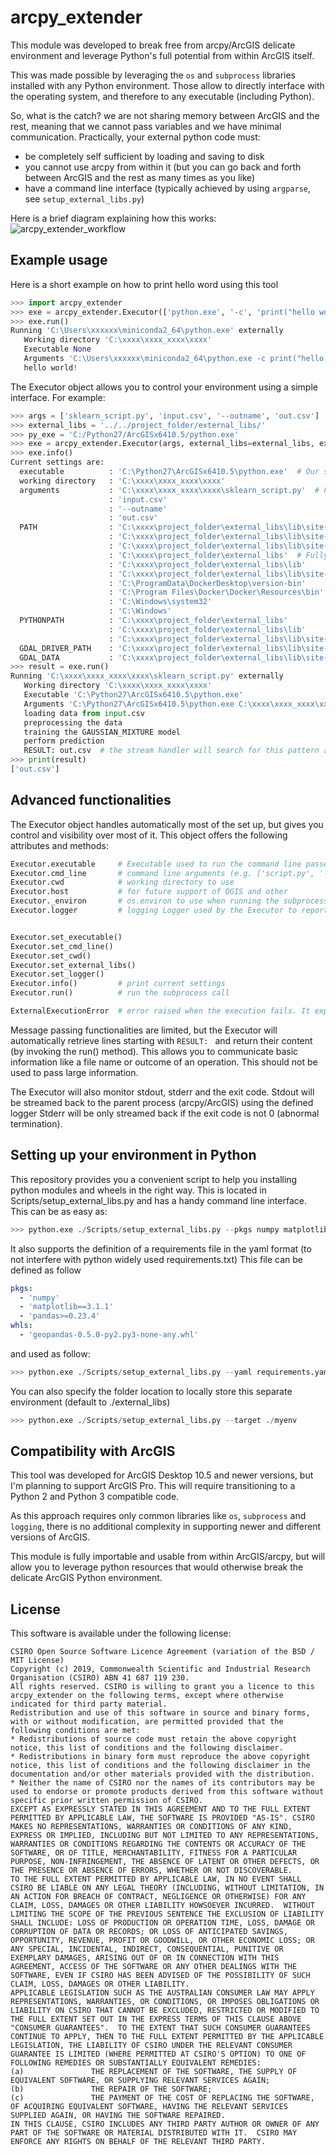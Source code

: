 # arcpy_extender
This module was developed to break free from arcpy/ArcGIS delicate environment and leverage Python's full potential from within ArcGIS itself.

This was made possible by leveraging the `os` and `subprocess` libraries installed with any Python environment.
Those allow to directly interface with the operating system, and therefore to any executable (including Python).

So, what is the catch? we are not sharing memory between ArcGIS and the rest, meaning that we cannot pass variables and we have minimal communication.
Practically, your external python code must:
 - be completely self sufficient by loading and saving to disk
 - you cannot use arcpy from within it (but you can go back and forth between ArcGIS and the rest as many times as you like)
 - have a command line interface (typically achieved by using `argparse`, see `setup_external_libs.py`)

Here is a brief diagram explaining how this works:
![arcpy_extender_workflow]('./docs/execute_externally_workflow.png)


## Example usage
Here is a short example on how to print hello word using this tool
```python
>>> import arcpy_extender
>>> exe = arcpy_extender.Executor(['python.exe', '-c', 'print("hello world!")'])
>>> exe.run()
Running 'C:\Users\xxxxxx\miniconda2_64\python.exe' externally
   Working directory 'C:\xxxx\xxxx_xxxx\xxxx'
   Executable None
   Arguments 'C:\Users\xxxxxx\miniconda2_64\python.exe -c print("hello world!")'
   hello world!
```

The Executor object allows you to control your environment using a simple interface. For example:
```python
>>> args = ['sklearn_script.py', 'input.csv', '--outname', 'out.csv']
>>> external_libs = '../../project_folder/external_libs/'
>>> py_exe = 'C:/Python27/ArcGISx6410.5/python.exe'
>>> exe = arcpy_extender.Executor(args, external_libs=external_libs, executable=py_exe)
>>> exe.info()
Current settings are:
  executable          : 'C:\Python27\ArcGISx6410.5\python.exe'  # Our specified python interpreter
  working directory   : 'C:\xxxx\xxxx_xxxx\xxxx'
  arguments           : 'C:\xxxx\xxxx_xxxx\xxxx\sklearn_script.py'  # Fully resolved script path
                      : 'input.csv'
                      : '--outname'
                      : 'out.csv'
  PATH                : 'C:\xxxx\project_folder\external_libs\lib\site-packages\osgeo'  # Detected gdal, it will add GDAL_PATH and GDAL_DRIVER_PATH as well
                      : 'C:\xxxx\project_folder\external_libs\lib\site-packages\osgeo\gdal-data'
                      : 'C:\xxxx\project_folder\external_libs\lib\site-packages\osgeo\gdalplugins'
                      : 'C:\xxxx\project_folder\external_libs'  # Fully resolved external_libs path
                      : 'C:\xxxx\project_folder\external_libs\lib'
                      : 'C:\xxxx\project_folder\external_libs\lib\site-packages'
                      : 'C:\ProgramData\DockerDesktop\version-bin'
                      : 'C:\Program Files\Docker\Docker\Resources\bin'
                      : 'C:\Windows\system32'
                      : 'C:\Windows'
  PYTHONPATH          : 'C:\xxxx\project_folder\external_libs'
                      : 'C:\xxxx\project_folder\external_libs\lib'
                      : 'C:\xxxx\project_folder\external_libs\lib\site-packages'
  GDAL_DRIVER_PATH    : 'C:\xxxx\project_folder\external_libs\lib\site-packages\osgeo\gdalplugins'
  GDAL_DATA           : 'C:\xxxx\project_folder\external_libs\lib\site-packages\osgeo\gdal-data'
>>> result = exe.run()
Running 'C:\xxxx\xxxx_xxxx\xxxx\sklearn_script.py' externally
   Working directory 'C:\xxxx\xxxx_xxxx\xxxx'
   Executable 'C:\Python27\ArcGISx6410.5\python.exe'
   Arguments 'C:\Python27\ArcGISx6410.5\python.exe C:\xxxx\xxxx_xxxx\xxxx\sklearn_script.py input.csv --outname out.csv'
   loading data from input.csv
   preprocessing the data
   training the GAUSSIAN_MIXTURE model
   perform prediction
   RESULT: out.csv  # the stream handler will search for this pattern and return them
>>> print(result)
['out.csv']
```

## Advanced functionalities

The Executor object handles automatically most of the set up, but gives you control and visibility over most of it.
This object offers the following attributes and methods:
```python
Executor.executable     # Executable used to run the command line passed (e.g. python.exe)
Executor.cmd_line       # command line arguments (e.g. ['script.py', '--test_file', 'input.csv'])
Executor.cwd            # working directory to use
Executor.host           # for future support of QGIS and other
Executor._environ       # os.environ to use when running the subprocess call
Executor.logger         # logging Logger used by the Executor to report on the subprocess call


Executor.set_executable()
Executor.set_cmd_line()
Executor.set_cwd()
Executor.set_external_libs()
Executor.set_logger()
Executor.info()         # print current settings
Executor.run()          # run the subprocess call

ExternalExecutionError  # error raised when the execution fails. It exposes the errno exit code reported by the subprocess
```

Message passing functionalities are limited, but the Executor will automatically retrieve lines starting with `RESULT: ` and return their content (by invoking the run() method).
This allows you to communicate basic information like a file name or outcome of an operation.
This should not be used to pass large information.

The Executor will also monitor stdout, stderr and the exit code.
Stdout will be streamed back to the parent process (arcpy/ArcGIS) using the defined logger
Stderr will be only streamed back if the exit code is not 0 (abnormal termination).


## Setting up your environment in Python
This repository provides you a convenient script to help you installing python modules and wheels in the right way.
This is located in Scripts/setup_external_libs.py and has a handy command line interface.
This can be as easy as:
```python
>>> python.exe ./Scripts/setup_external_libs.py --pkgs numpy matplotlib==3.1.1 pandas>=0.23.4 --whls geopandas-0.5.0-py2.py3-none-any.whl
```
It also supports the definition of a requirements file in the yaml format (to not interfere with python widely used requirements.txt)
This file can be defined as follow
```yaml
pkgs:
  - 'numpy'
  - 'matplotlib==3.1.1'
  - 'pandas>=0.23.4'
whls:
  - 'geopandas-0.5.0-py2.py3-none-any.whl'
```

and used as follow:
```python
>>> python.exe ./Scripts/setup_external_libs.py --yaml requirements.yaml
```

You can also specify the folder location to locally store this separate environment (default to ./external_libs)
```python
>>> python.exe ./Scripts/setup_external_libs.py --target ./myenv
```

## Compatibility with ArcGIS
This tool was developed for ArcGIS Desktop 10.5 and newer versions, but I'm planning to support ArcGIS Pro.
This will require transitioning to a Python 2 and Python 3 compatible code.

As this approach requires only common libraries like `os`, `subprocess` and `logging`, there is no additional complexity in supporting newer and different versions of ArcGIS.

This module is fully importable and usable from within ArcGIS/arcpy, but will allow you to leverage python resources that would otherwise break the delicate ArcGIS Python environment.

## License

This software is available under the following license:
```
CSIRO Open Source Software Licence Agreement (variation of the BSD / MIT License)
Copyright (c) 2019, Commonwealth Scientific and Industrial Research Organisation (CSIRO) ABN 41 687 119 230.
All rights reserved. CSIRO is willing to grant you a licence to this arcpy_extender on the following terms, except where otherwise indicated for third party material.
Redistribution and use of this software in source and binary forms, with or without modification, are permitted provided that the following conditions are met:
* Redistributions of source code must retain the above copyright notice, this list of conditions and the following disclaimer.
* Redistributions in binary form must reproduce the above copyright notice, this list of conditions and the following disclaimer in the documentation and/or other materials provided with the distribution.
* Neither the name of CSIRO nor the names of its contributors may be used to endorse or promote products derived from this software without specific prior written permission of CSIRO.
EXCEPT AS EXPRESSLY STATED IN THIS AGREEMENT AND TO THE FULL EXTENT PERMITTED BY APPLICABLE LAW, THE SOFTWARE IS PROVIDED "AS-IS". CSIRO MAKES NO REPRESENTATIONS, WARRANTIES OR CONDITIONS OF ANY KIND, EXPRESS OR IMPLIED, INCLUDING BUT NOT LIMITED TO ANY REPRESENTATIONS, WARRANTIES OR CONDITIONS REGARDING THE CONTENTS OR ACCURACY OF THE SOFTWARE, OR OF TITLE, MERCHANTABILITY, FITNESS FOR A PARTICULAR PURPOSE, NON-INFRINGEMENT, THE ABSENCE OF LATENT OR OTHER DEFECTS, OR THE PRESENCE OR ABSENCE OF ERRORS, WHETHER OR NOT DISCOVERABLE.
TO THE FULL EXTENT PERMITTED BY APPLICABLE LAW, IN NO EVENT SHALL CSIRO BE LIABLE ON ANY LEGAL THEORY (INCLUDING, WITHOUT LIMITATION, IN AN ACTION FOR BREACH OF CONTRACT, NEGLIGENCE OR OTHERWISE) FOR ANY CLAIM, LOSS, DAMAGES OR OTHER LIABILITY HOWSOEVER INCURRED.  WITHOUT LIMITING THE SCOPE OF THE PREVIOUS SENTENCE THE EXCLUSION OF LIABILITY SHALL INCLUDE: LOSS OF PRODUCTION OR OPERATION TIME, LOSS, DAMAGE OR CORRUPTION OF DATA OR RECORDS; OR LOSS OF ANTICIPATED SAVINGS, OPPORTUNITY, REVENUE, PROFIT OR GOODWILL, OR OTHER ECONOMIC LOSS; OR ANY SPECIAL, INCIDENTAL, INDIRECT, CONSEQUENTIAL, PUNITIVE OR EXEMPLARY DAMAGES, ARISING OUT OF OR IN CONNECTION WITH THIS AGREEMENT, ACCESS OF THE SOFTWARE OR ANY OTHER DEALINGS WITH THE SOFTWARE, EVEN IF CSIRO HAS BEEN ADVISED OF THE POSSIBILITY OF SUCH CLAIM, LOSS, DAMAGES OR OTHER LIABILITY.
APPLICABLE LEGISLATION SUCH AS THE AUSTRALIAN CONSUMER LAW MAY APPLY REPRESENTATIONS, WARRANTIES, OR CONDITIONS, OR IMPOSES OBLIGATIONS OR LIABILITY ON CSIRO THAT CANNOT BE EXCLUDED, RESTRICTED OR MODIFIED TO THE FULL EXTENT SET OUT IN THE EXPRESS TERMS OF THIS CLAUSE ABOVE "CONSUMER GUARANTEES".  TO THE EXTENT THAT SUCH CONSUMER GUARANTEES CONTINUE TO APPLY, THEN TO THE FULL EXTENT PERMITTED BY THE APPLICABLE LEGISLATION, THE LIABILITY OF CSIRO UNDER THE RELEVANT CONSUMER GUARANTEE IS LIMITED (WHERE PERMITTED AT CSIRO'S OPTION) TO ONE OF FOLLOWING REMEDIES OR SUBSTANTIALLY EQUIVALENT REMEDIES:
(a)               THE REPLACEMENT OF THE SOFTWARE, THE SUPPLY OF EQUIVALENT SOFTWARE, OR SUPPLYING RELEVANT SERVICES AGAIN;
(b)               THE REPAIR OF THE SOFTWARE;
(c)               THE PAYMENT OF THE COST OF REPLACING THE SOFTWARE, OF ACQUIRING EQUIVALENT SOFTWARE, HAVING THE RELEVANT SERVICES SUPPLIED AGAIN, OR HAVING THE SOFTWARE REPAIRED.
IN THIS CLAUSE, CSIRO INCLUDES ANY THIRD PARTY AUTHOR OR OWNER OF ANY PART OF THE SOFTWARE OR MATERIAL DISTRIBUTED WITH IT.  CSIRO MAY ENFORCE ANY RIGHTS ON BEHALF OF THE RELEVANT THIRD PARTY.
```